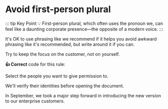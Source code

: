 # Avoid first-person plural

::: tip Key Point
:bulb: First-person plural, which often uses the pronoun we, can feel like a daunting corporate presence—the opposite of a modern voice.
:::

It's OK to use phrasing like we recommend if it helps you avoid awkward phrasing like it's recommended, but write around it if you can.

Try to keep the focus on the customer, not on yourself.

**:thumbsup: Correct** code for this rule:

Select the people you want to give permission to.

We'll verify their identities before opening the document.

In September, we took a major step forward in introducing the new version to our enterprise customers.